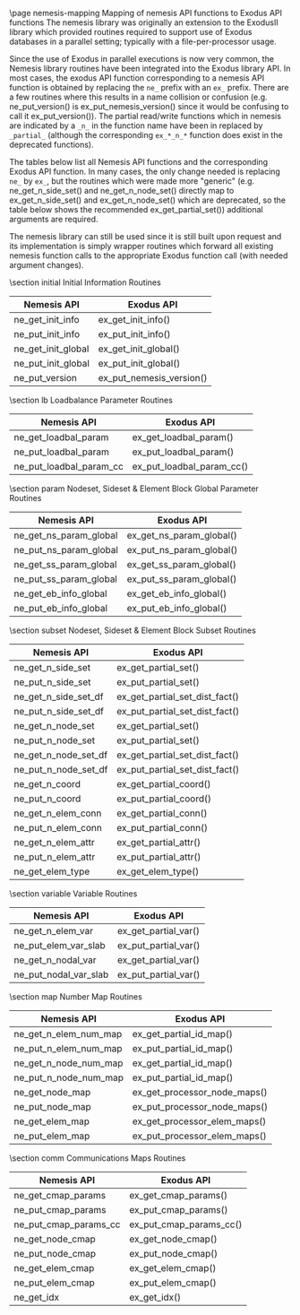 \page nemesis-mapping Mapping of nemesis API functions to Exodus API functions
The nemesis library was originally an extension to the ExodusII
library which provided routines required to support use of Exodus
databases in a parallel setting; typically with a file-per-processor
usage.

Since the use of Exodus in parallel executions is now very common, the
Nemesis library routines have been integrated into the Exodus library
API. In most cases, the exodus API function corresponding to a nemesis
API function is obtained by replacing the `ne_` prefix with an `ex_`
prefix.  There are a few routines where this results in a name
collision or confusion (e.g. ne_put_version() is ex_put_nemesis_version() since
it would be confusing to call it ex_put_version()).  The partial read/write
functions which in nemesis are indicated by a `_n_` in the function
name have been in replaced by `_partial_` (although the corresponding
`ex_*_n_*` function does exist in the deprecated functions).

The tables below list all Nemesis API functions and the corresponding
Exodus API function. In many cases, the only change needed is
replacing `ne_` by `ex_`, but the routines which were made more
"generic" (e.g. ne_get_n_side_set() and ne_get_n_node_set() directly
map to ex_get_n_side_set() and ex_get_n_node_set() which are
deprecated, so the table below shows the recommended ex_get_partial_set()) additional arguments are required.

The nemesis library can still be used since it is still built upon
request and its implementation is simply wrapper routines which
forward all existing nemesis function calls to the appropriate Exodus
function call (with needed argument changes).

\section initial Initial Information Routines

Nemesis API             |      Exodus API
------------------------|------------------------------
ne_get_init_info        |     ex_get_init_info()
ne_put_init_info        |     ex_put_init_info()
ne_get_init_global      |     ex_get_init_global()
ne_put_init_global      |     ex_put_init_global()
ne_put_version          |     ex_put_nemesis_version()

\section lb Loadbalance Parameter Routines

Nemesis API             |      Exodus API
------------------------|------------------------------
ne_get_loadbal_param    |     ex_get_loadbal_param()
ne_put_loadbal_param    |     ex_put_loadbal_param()
ne_put_loadbal_param_cc |     ex_put_loadbal_param_cc()

\section param Nodeset, Sideset & Element Block Global Parameter Routines

Nemesis API             |      Exodus API
------------------------|------------------------------
ne_get_ns_param_global  |     ex_get_ns_param_global()
ne_put_ns_param_global  |     ex_put_ns_param_global()
ne_get_ss_param_global  |     ex_get_ss_param_global()
ne_put_ss_param_global  |     ex_put_ss_param_global()
ne_get_eb_info_global   |     ex_get_eb_info_global()
ne_put_eb_info_global   |     ex_put_eb_info_global()

\section subset Nodeset, Sideset & Element Block Subset Routines

Nemesis API             |      Exodus API
------------------------|------------------------------
ne_get_n_side_set       |     ex_get_partial_set()
ne_put_n_side_set       |     ex_put_partial_set()
ne_get_n_side_set_df    |     ex_get_partial_set_dist_fact()
ne_put_n_side_set_df    |     ex_put_partial_set_dist_fact()
ne_get_n_node_set       |     ex_get_partial_set()
ne_put_n_node_set       |     ex_put_partial_set()
ne_get_n_node_set_df    |     ex_get_partial_set_dist_fact()
ne_put_n_node_set_df    |     ex_put_partial_set_dist_fact()
ne_get_n_coord          |     ex_get_partial_coord()
ne_put_n_coord          |     ex_put_partial_coord()
ne_get_n_elem_conn      |     ex_get_partial_conn()
ne_put_n_elem_conn      |     ex_put_partial_conn()
ne_get_n_elem_attr      |     ex_get_partial_attr()
ne_put_n_elem_attr      |     ex_put_partial_attr()
ne_get_elem_type        |     ex_get_elem_type()

\section variable Variable Routines

Nemesis API             |      Exodus API
------------------------|------------------------------
ne_get_n_elem_var       |     ex_get_partial_var()
ne_put_elem_var_slab    |     ex_put_partial_var()
ne_get_n_nodal_var      |     ex_get_partial_var()
ne_put_nodal_var_slab   |     ex_put_partial_var()

\section map Number Map Routines

Nemesis API             |      Exodus API
------------------------|------------------------------
ne_get_n_elem_num_map   |     ex_get_partial_id_map()
ne_put_n_elem_num_map   |     ex_put_partial_id_map()
ne_get_n_node_num_map   |     ex_get_partial_id_map()
ne_put_n_node_num_map   |     ex_put_partial_id_map()
ne_get_node_map         |     ex_get_processor_node_maps()
ne_put_node_map         |     ex_put_processor_node_maps()
ne_get_elem_map         |     ex_get_processor_elem_maps()
ne_put_elem_map         |     ex_put_processor_elem_maps()

\section comm  Communications Maps Routines

Nemesis API             |      Exodus API
------------------------|------------------------------
ne_get_cmap_params      |     ex_get_cmap_params()
ne_put_cmap_params      |     ex_put_cmap_params()
ne_put_cmap_params_cc   |     ex_put_cmap_params_cc()
ne_get_node_cmap        |     ex_get_node_cmap()
ne_put_node_cmap        |     ex_put_node_cmap()
ne_get_elem_cmap        |     ex_get_elem_cmap()
ne_put_elem_cmap        |     ex_put_elem_cmap()
ne_get_idx              |     ex_get_idx()
